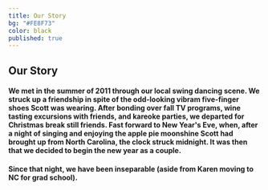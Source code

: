 ```yaml
---
title: Our Story
bg: "#FE8F73"
color: black
published: true
---
```


## Our Story

#### We met in the summer of 2011 through our local swing dancing scene. We struck up a friendship in spite of the odd-looking vibram five-finger shoes Scott was wearing. After bonding over fall TV programs, wine tasting excursions with friends, and kareoke parties, we departed for Christmas break still friends. Fast forward to New Year's Eve, when, after a night of singing and enjoying the apple pie moonshine Scott had brought up from North Carolina, the clock struck midnight. It was then that we decided to begin the new year as a couple. 

#### Since that night, we have been inseparable (aside from Karen moving to NC for grad school). 